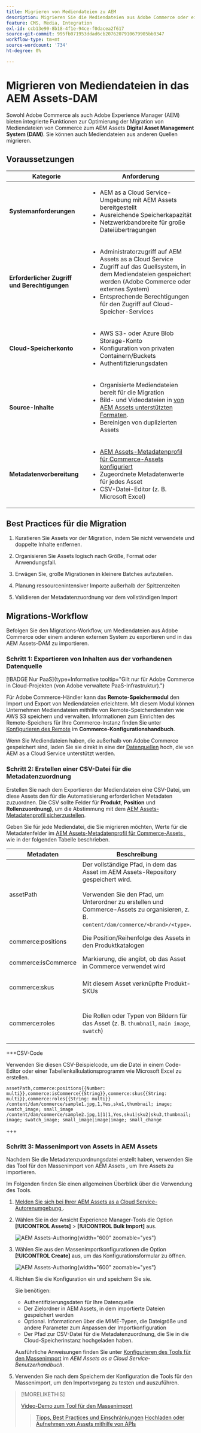 ```yaml
---
title: Migrieren von Mediendateien zu AEM
description: Migrieren Sie die Mediendateien aus Adobe Commerce oder einer externen Quelle in das AEM Assets-DAM.
feature: CMS, Media, Integration
exl-id: ccb13e90-8b18-4f1e-94ce-f0dacea2f617
source-git-commit: 995fb071953ddad6cb2076207910679905bb0347
workflow-type: tm+mt
source-wordcount: '734'
ht-degree: 0%

---
```


# Migrieren von Mediendateien in das AEM Assets-DAM

Sowohl Adobe Commerce als auch Adobe Experience Manager (AEM) bieten integrierte Funktionen zur Optimierung der Migration von Mediendateien von Commerce zum AEM Assets **Digital Asset Management System (DAM)**. Sie können auch Mediendateien aus anderen Quellen migrieren.

## Voraussetzungen

| Kategorie | Anforderung |
|----------|-------------|
| **Systemanforderungen** | <ul><li>AEM as a Cloud Service-Umgebung mit AEM Assets bereitgestellt</li><li>Ausreichende Speicherkapazität</li><li>Netzwerkbandbreite für große Dateiübertragungen</li></ul> |
| **Erforderlicher Zugriff und Berechtigungen** | <ul><li>Administratorzugriff auf AEM Assets as a Cloud Service</li><li>Zugriff auf das Quellsystem, in dem Mediendateien gespeichert werden (Adobe Commerce oder externes System)</li><li>Entsprechende Berechtigungen für den Zugriff auf Cloud-Speicher-Services</li></ul> |
| **Cloud-Speicherkonto** | <ul><li>AWS S3- oder Azure Blob Storage-Konto</li><li>Konfiguration von privaten Containern/Buckets</li><li>Authentifizierungsdaten</li></ul> |
| **Source-Inhalte** | <ul><li>Organisierte Mediendateien bereit für die Migration</li><li>Bild- und Videodateien in <a href="https://experienceleague.adobe.com/en/docs/experience-manager-cloud-service/content/assets/file-format-support#image-formats">von AEM Assets unterstützten Formaten</a>.</li><li>Bereinigen von duplizierten Assets</li></li> |
| **Metadatenvorbereitung** | <ul><li><a href="https://experienceleague.adobe.com/en/docs/commerce-admin/content-design/aem-asset-management/getting-started/aem-assets-configure-aem">AEM Assets-Metadatenprofil für Commerce-Assets konfiguriert</a></li><li>Zugeordnete Metadatenwerte für jedes Asset</li><li>CSV-Datei-Editor (z. B. Microsoft Excel)</li></ul> |

## Best Practices für die Migration

1. Kuratieren Sie Assets vor der Migration, indem Sie nicht verwendete und doppelte Inhalte entfernen.

1. Organisieren Sie Assets logisch nach Größe, Format oder Anwendungsfall.

1. Erwägen Sie, große Migrationen in kleinere Batches aufzuteilen.

1. Planung ressourcenintensiver Importe außerhalb der Spitzenzeiten

1. Validieren der Metadatenzuordnung vor dem vollständigen Import

## Migrations-Workflow

Befolgen Sie den Migrations-Workflow, um Mediendateien aus Adobe Commerce oder einem anderen externen System zu exportieren und in das AEM Assets-DAM zu importieren.

### Schritt 1: Exportieren von Inhalten aus der vorhandenen Datenquelle

[!BADGE Nur PaaS]{type=Informative tooltip="Gilt nur für Adobe Commerce in Cloud-Projekten (von Adobe verwaltete PaaS-Infrastruktur)."}

Für Adobe Commerce-Händler kann das **Remote-Speichermodul** den Import und Export von Mediendateien erleichtern. Mit diesem Modul können Unternehmen Mediendateien mithilfe von Remote-Speicherdiensten wie AWS S3 speichern und verwalten. Informationen zum Einrichten des Remote-Speichers für Ihre Commerce-Instanz finden Sie unter [Konfigurieren des Remote](https://experienceleague.adobe.com/en/docs/commerce-operations/configuration-guide/storage/remote-storage/remote-storage-aws-s3) im **Commerce-Konfigurationshandbuch**.

Wenn Sie Mediendateien haben, die außerhalb von Adobe Commerce gespeichert sind, laden Sie sie direkt in eine der [Datenquellen](https://experienceleague.adobe.com/en/docs/experience-manager-cloud-service/content/assets/assets-view/bulk-import-assets-view#prerequisites) hoch, die von AEM as a Cloud Service unterstützt werden.

### Schritt 2: Erstellen einer CSV-Datei für die Metadatenzuordnung

Erstellen Sie nach dem Exportieren der Mediendateien eine CSV-Datei, um diese Assets den für die Automatisierung erforderlichen Metadaten zuzuordnen. Die CSV sollte Felder für **Produkt**, **Position** und **Rollenzuordnung)**, um die Abstimmung mit dem [AEM Assets-Metadatenprofil sicherzustellen](configure-aem.md#configure-a-metadata-profile).

Geben Sie für jede Mediendatei, die Sie migrieren möchten, Werte für die Metadatenfelder im [AEM Assets-Metadatenprofil für Commerce-Assets ](configure-aem.md), wie in der folgenden Tabelle beschrieben.

| Metadaten | Beschreibung | Wert |
|-------|-------------|--------|
| assetPath | Der vollständige Pfad, in dem das Asset im AEM Assets-Repository gespeichert wird.<br><br>Verwenden Sie den Pfad, um Unterordner zu erstellen und Commerce-Assets zu organisieren, z. B. `content/dam/commerce/<brand>/<type>`. | `/content/dam/commerce/<sub-folder>/..<filename>` |
| commerce:positions | Die Position/Reihenfolge des Assets in den Produktkatalogen | Mehrere numerische Werte, durch Pipe getrennt (siehe CSV-Datei) |
| commerce:isCommerce | Markierung, die angibt, ob das Asset in Commerce verwendet wird | `Yes` |
| commerce:skus | Mit diesem Asset verknüpfte Produkt-SKUs | Mehrere durch Pipe getrennte Zeichenfolgenwerte (siehe CSV-Datei) |
| commerce:roles | Die Rollen oder Typen von Bildern für das Asset (z. B. `thumbnail`, `main image`, `swatch`) | Mehrere Werte, durch Semikolons getrennt (z. B. „Miniaturansicht; Bild; Farbfeld_Bild; SMALL_IMAGE„) |

+++CSV-Code

Verwenden Sie diesen CSV-Beispielcode, um die Datei in einem Code-Editor oder einer Tabellenkalkulationsprogramm wie Microsoft Excel zu erstellen.

```csv
assetPath,commerce:positions{{Number: multi}},commerce:isCommerce{{String}},commerce:skus{{String: multi}},commerce:roles{{String: multi}}
/content/dam/commerce/sample1.jpg,1,Yes,sku1,thumbnail; image; swatch_image; small_image
/content/dam/commerce/sample2.jpg,1|1|1,Yes,sku1|sku2|sku3,thumbnail; image; swatch_image; small_image|image|image; small_change
```

+++

### Schritt 3: Massenimport von Assets in AEM Assets

Nachdem Sie die Metadatenzuordnungsdatei erstellt haben, verwenden Sie das Tool für den Massenimport von AEM Assets , um Ihre Assets zu importieren.

Im Folgenden finden Sie einen allgemeinen Überblick über die Verwendung des Tools.

1. [Melden Sie sich bei Ihrer AEM Assets as a Cloud Service-Autorenumgebung ](https://experienceleague.adobe.com/en/docs/experience-manager-cloud-service/content/onboarding/journey/aem-users#login-aem).

1. Wählen Sie in der Ansicht Experience Manager-Tools die Option **[!UICONTROL Assets]** > **[!UICONTROL Bulk Import]** aus.

   ![AEM Assets-Authoring](../assets/aem-assets-bulk-import-selection.png){width="600" zoomable="yes"}

1. Wählen Sie aus den Massenimportkonfigurationen die Option **[!UICONTROL Create]** aus, um das Konfigurationsformular zu öffnen.

   ![AEM Assets-Authoring](../assets/aem-assets-bulk-import-configuration.png){width="600" zoomable="yes"}

1. Richten Sie die Konfiguration ein und speichern Sie sie.

   Sie benötigen:

   * Authentifizierungsdaten für Ihre Datenquelle
   * Der Zielordner in AEM Assets, in dem importierte Dateien gespeichert werden
   * Optional. Informationen über die MIME-Typen, die Dateigröße und andere Parameter zum Anpassen der Importkonfiguration
   * Der Pfad zur CSV-Datei für die Metadatenzuordnung, die Sie in die Cloud-Speicherinstanz hochgeladen haben.

   Ausführliche Anweisungen finden Sie unter [Konfigurieren des Tools für den Massenimport](https://experienceleague.adobe.com/en/docs/experience-manager-cloud-service/content/assets/manage/add-assets#configure-bulk-ingestor-tool) im *AEM Assets as a Cloud Service-Benutzerhandbuch*.

1. Verwenden Sie nach dem Speichern der Konfiguration die Tools für den Massenimport, um den Importvorgang zu testen und auszuführen.

>[!MORELIKETHIS]
>
> [Video-Demo zum Tool für den Massenimport](https://experienceleague.adobe.com/en/docs/experience-manager-cloud-service/content/assets/manage/add-assets#asset-bulk-ingestor)
> > [Tipps, Best Practices und Einschränkungen](https://experienceleague.adobe.com/en/docs/experience-manager-cloud-service/content/assets/manage/add-assets#tips-limitations)
> > [Hochladen oder Aufnehmen von Assets mithilfe von APIs](https://experienceleague.adobe.com/en/docs/experience-manager-cloud-service/content/assets/admin/developer-reference-material-apis#asset-upload)
